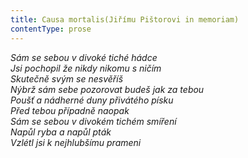```yaml
---
title: Causa mortalis(Jiřímu Pištorovi in memoriam)
contentType: prose
---
```


<section>

_Sám se sebou v divoké tiché hádce  
Jsi pochopil že nikdy nikomu s ničím  
Skutečně svým se nesvěříš  
Nýbrž sám sebe pozorovat budeš jak za tebou  
Poušť a nádherné duny přivátého písku  
Před tebou případně naopak  
Sám se sebou v divokém tichém smíření  
Napůl ryba a napůl pták  
Vzlétl jsi k nejhlubšímu prameni_

</section>
